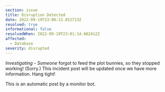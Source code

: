 ```yaml
---
section: issue
title: Disruption Detected
date: 2022-09-19T23:00:13.852713Z
resolved: true
informational: false
resolvedWhen: 2022-09-19T23:01:14.082412Z
affected:
  - Database
severity: disrupted
---
```

*Investigating* - _Someone_ forgot to feed the plot bunnies, so they stopped working! (Sorry.) This incident post will be updated once we have more information. Hang tight!

This is an automatic post by a monitor bot.
        